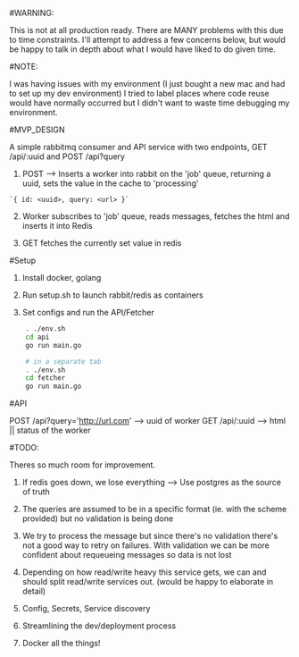 #WARNING:

This is not at all production ready.
There are MANY problems with this due to time constraints.
I'll attempt to address a few concerns below, but would be happy to talk in depth about what I would have liked to do given time.

#NOTE:

I was having issues with my environment (I just bought a new mac and had to set up my dev environment)
I tried to label places where code reuse would have normally occurred but I didn't want to waste time debugging my environment.

#MVP_DESIGN

A simple rabbitmq consumer and API service with two endpoints, GET /api/:uuid and POST /api?query

1. POST --> Inserts a worker into rabbit on the 'job' queue, returning a uuid, sets the value in the cache to 'processing'
```
`{ id: <uuid>, query: <url> }`
```
2. Worker subscribes to 'job' queue, reads messages, fetches the html and inserts it into Redis

3. GET fetches the currently set value in redis

#Setup

1. Install docker, golang

2. Run setup.sh to launch rabbit/redis as containers

3. Set configs and run the API/Fetcher

```bash
    . ./env.sh
    cd api
    go run main.go
```

```bash
    # in a separate tab
    . ./env.sh
    cd fetcher
    go run main.go
```

#API

POST /api?query='http://url.com' --> uuid of worker
GET /api/:uuid --> html || status of the worker

#TODO:

Theres so much room for improvement.

1. If redis goes down, we lose everything --> Use postgres as the source of truth

2. The queries are assumed to be in a specific format (ie. with the scheme provided) but no validation is being done

3. We try to process the message but since there's no validation there's not a good way to retry on failures.
    With validation we can be more confident about requeueing messages so data is not lost

4. Depending on how read/write heavy this service gets, we can and should split read/write services out. (would be happy to elaborate in detail)

5. Config, Secrets, Service discovery

6. Streamlining the dev/deployment process

7. Docker all the things!